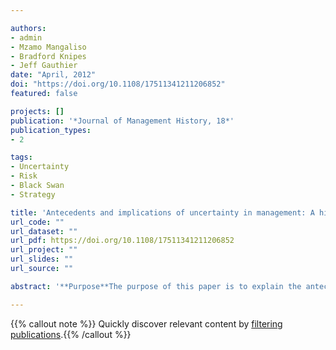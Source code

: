 ```yaml
---

authors:
- admin
- Mzamo Mangaliso
- Bradford Knipes
- Jeff Gauthier
date: "April, 2012"
doi: "https://doi.org/10.1108/17511341211206852"
featured: false

projects: []
publication: '*Journal of Management History, 18*'
publication_types:
- 2

tags:
- Uncertainty
- Risk
- Black Swan
- Strategy

title: 'Antecedents and implications of uncertainty in management: A historical perspective'
url_code: ""
url_dataset: ""
url_pdf: https://doi.org/10.1108/17511341211206852
url_project: ""
url_slides: ""
url_source: ""

abstract: '**Purpose**The purpose of this paper is to explain the antecedents of environmental uncertainty in management using a historical framework. The goal of developing passion and compassion in management practice and research cannot be achieved unless a better understanding is developed of the main challenge facing researchers and practitioners – uncertainty. **Design/methodology/approach**The antecedents of uncertainty in management are explored using a historical framework. This enables the generation of insights into the nature and use of uncertainty over the decades. **Findings** The importance of environmental uncertainty is escalating. The paper's historical, philosophical and critical view helps scholars explain and interpret uncertainty within their own research and formulate new research questions. **Originality/value** Understanding the epistemological assumptions underlying paradigms will better enable researchers and practitioners to face a future filled with uncertainty and equivocality.'

---
```


{{% callout note %}}
Quickly discover relevant content by [filtering publications](./research/).{{% /callout %}}


